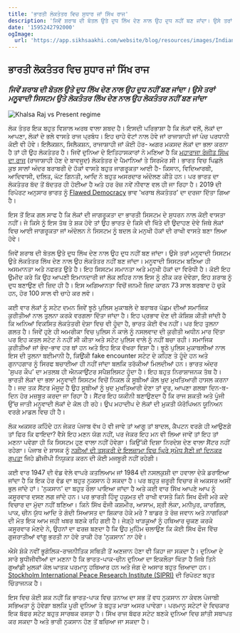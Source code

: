 ```yaml
---
title: 'ਭਾਰਤੀ ਲੋਕਤੰਤਰ ਵਿਚ ਸੁਧਾਰ ਜਾਂ ਸਿੱਖ ਰਾਜ'
description: 'ਜਿਵੇਂ ਸ਼ਰਾਬ ਦੀ ਬੋਤਲ ਉਤੇ ਦੁਧ ਲਿੱਖ ਦੇਣ ਨਾਲ ਉਹ ਦੁਧ ਨਹੀਂ ਬਣ ਜਾਂਦਾ। ਉਸੇ ਤਰਾਂ ਮਨੂਵਾਦੀ ਸਿਸਟਮ ਉਤੇ ਲੋਕਤੰਤਰ ਲਿੱਖ ਦੇਣ ਨਾਲ ਉਹ ਲੋਕਤੰਤਰ ਨਹੀਂ ਬਣ ਜਾਂਦਾ'
date: '1595242792000'
ogImage:
  url: 'https://app.sikhsaakhi.com/website/blog/resources/images/IndianDemovsSikhRaj.png'
---
```


## ਭਾਰਤੀ ਲੋਕਤੰਤਰ ਵਿਚ ਸੁਧਾਰ ਜਾਂ ਸਿੱਖ ਰਾਜ
### *ਜਿਵੇਂ ਸ਼ਰਾਬ ਦੀ ਬੋਤਲ ਉਤੇ ਦੁਧ ਲਿੱਖ ਦੇਣ ਨਾਲ ਉਹ ਦੁਧ ਨਹੀਂ ਬਣ ਜਾਂਦਾ। ਉਸੇ ਤਰਾਂ ਮਨੂਵਾਦੀ ਸਿਸਟਮ ਉਤੇ ਲੋਕਤੰਤਰ ਲਿੱਖ ਦੇਣ ਨਾਲ ਉਹ ਲੋਕਤੰਤਰ ਨਹੀਂ ਬਣ ਜਾਂਦਾ*
![Khalsa Raj vs Present regime](https://app.sikhsaakhi.com/website/blog/resources/images/IndianDemovsSikhRaj.png)

ਲੋਕ ਤੰਤਰ ਇਕ ਬਹੁਤ ਵਿਸ਼ਾਲ ਅਰਥ ਵਾਲਾ ਸ਼ਬਦ ਹੈ। ਇਸਦੀ ਪਰਿਭਾਸ਼ਾ ਹੈ ਕਿ ਲੋਕਾਂ ਵਲੋਂ, ਲੋਕਾਂ ਦਾ ਆਪਣਾ, ਲੋਕਾਂ ਦੇ ਭਲੇ ਵਾਸਤੇ ਰਾਜ ਪ੍ਰਬੰਧ। ਇਹ ਚਾਹੇ ਵੋਟਾਂ ਨਾਲ ਹੋਵੇ ਜਾਂ ਰਾਜਾਸ਼ਾਹੀ ਜਾਂ ਪੰਚ ਪਰਧਾਨੀ ਕੋਈ ਵੀ ਹੋਵੇ। ਇਲੈਕਸ਼ਨ, ਸਿਲੈਕਸ਼ਨ, ਰਾਜਾਸ਼ਾਹੀ ਜਾਂ ਕੋਈ ਹੋਰ- ਅਗਰ ਮਕਸਦ ਲੋਕਾਂ ਦਾ ਭਲਾ ਕਰਨਾ ਹੈ ਤਾਂ ਹੀ ਉਹ ਲੋਕਤੰਤਰ ਹੈ। ਜਿਵੇਂ ਦੁਨਿਆ ਦੇ ਇਤਿਹਾਸਕਾਰਾਂ ਨੇ ਮਣਿਆ ਹੈ ਕਿ [ਮਹਾਰਾਜਾ ਰੰਜੀਤ ਸਿੰਘ ਦਾ ਰਾਜ](https://www.thetimes.co.uk/article/sikh-warrior-maharaja-ranjit-singh-voted-the-greatest-leader-of-all-time-2v8b9f86c) (ਰਾਜਾਸ਼ਾਹੀ ਹੋਣ ਦੇ ਬਾਵਜੂਦ) ਲੋਕਤੰਤਰ ਦੇ ਪੈਮਾਨਿਆਂ ਤੇ ਸਿਰਮੋਰ ਸੀ।
ਭਾਰਤ ਵਿਚ ਪਿਛਲੇ ਕੁਝ ਸਾਲਾਂ ਅੰਦਰ ਬਰਾਬਰੀ ਦੇ ਹੱਕਾਂ ਵਾਸਤੇ ਬਹੁਤ ਜਾਗਰੂਕਤਾ ਆਈ ਹੈ- ਕਿਸਾਨ, ਵਿਦਿਆਰਥੀ, ਆਦਿਵਾਸੀ, ਦਲਿਤ, ਘੱਟ ਗਿਨਤੀ, ਆਦਿ ਨੇ ਬਹੁਤ ਅਸਰਦਾਰ ਅੰਦੋਲਣ ਕੀਤੇ ਹਨ। ਪਰ ਭਾਰਤ ਦਾ ਲੋਕਤੰਤਰ ਬੱਦ ਤੋਂ ਬੱਦਤਰ ਹੀ ਹੋਈਆ ਹੈ ਅਤੇ ਹਰ ਰੋਜ਼ ਨਵੇਂ ਨੀਵਾਣ ਵਲ ਹੀ ਜਾ ਰਿਹਾ ਹੈ। 2019 ਦੀ ਰਿਪੋਰਟ ਅਨੁਸਾਰ ਭਾਰਤ ਨੂੰ [Flawed Democracy](https://scroll.in/latest/950716/india-slips-10-spots-to-51st-rank-in-annual-democracy-index-due-to-erosion-of-civil-liberties) ਭਾਵ 'ਖਰਾਬ ਲੋਕਤੰਤਰ' ਦਾ ਦਰਜਾ ਦਿੱਤਾ ਗਿਆ ਹੈ।
     
ਇਸ ਤੋਂ ਇਕ ਗਲ ਸਾਫ ਹੈ ਕਿ ਲੋਕਾਂ ਦੀ ਜਾਗਰੂਕਤਾ ਦਾ ਭਾਰਤੀ ਸਿਸਟਮ ਦੇ ਸੁਧਰਨ ਨਾਲ ਕੋਈ ਵਾਸਤਾ ਨਹੀਂ। ਜੇ ਕਿਸੇ ਨੂੰ ਇਸ ਤੱਥ ਤੇ ਸ਼ਕ ਹੋਵੇ ਤਾਂ ਉਹ ਭਾਰਤ ਦੇ ਕਿਸੇ ਵੀ ਖਿੱਤੇ ਦੀ ਉਦਾਹਣ ਦੇਵੇ ਜਿਥੇ ਲੋਕਾਂ ਵਿਚ ਆਈ ਜਾਗਰੂਕਤਾ ਜਾਂ ਅੰਦੋਲਨ ਨੇ ਸਿਸਟਮ ਨੂੰ ਬਦਲ ਕੇ ਮਨੁਖੀ ਹੱਕਾਂ ਦੀ ਰਾਖੀ ਵਾਸਤੇ ਬਣਾ ਲਿਆ ਹੋਵੇ। 

ਜਿਵੇਂ ਸ਼ਰਾਬ ਦੀ ਬੋਤਲ ਉਤੇ ਦੁਧ ਲਿੱਖ ਦੇਣ ਨਾਲ ਉਹ ਦੁਧ ਨਹੀਂ ਬਣ ਜਾਂਦਾ। ਉਸੇ ਤਰਾਂ ਮਨੂਵਾਦੀ ਸਿਸਟਮ ਉਤੇ ਲੋਕਤੰਤਰ ਲਿੱਖ ਦੇਣ ਨਾਲ ਉਹ ਲੋਕਤੰਤਰ ਨਹੀਂ ਬਣ ਜਾਂਦਾ। ਮਨੂਵਾਦੀ ਸਿਸਟਮ ਬਣਿਆ ਹੀ ਅਸਮਾਨਤਾ ਅਤੇ ਨਫਰਤ ਉਤੇ ਹੈ। ਇਹ ਸਿਸਟਮ ਸਮਾਨਤਾ ਅਤੇ ਮਨੁਖੀ ਹੱਕਾਂ ਦਾ ਵਿਰੋਧੀ ਹੈ। ਕੋਈ ਇਹ ਉਮੀਦ ਕਰੇ ਕਿ ਉਹ ਆਪਣੀ ਇਮਾਨਦਾਰੀ ਜਾਂ ਲੋਕ ਲਹਿਰ ਨਾਲ ਇਸ ਨੂੰ ਠੀਕ ਕਰ ਦੇਵੇਗਾ, ਇਹ ਸ਼ਰਾਬ ਨੂੰ ਦੁਧ ਬਣਾਉਣ ਦੀ ਜ਼ਿਦ ਹੀ ਹੈ। ਇਸ ਅਗਿਆਨਤਾ ਵਿਚੋਂ ਜਨਮੀ ਜ਼ਿਦ ਕਾਰਨ 73 ਸਾਲ ਬਰਬਾਦ ਹੋ ਚੁਕੇ ਹਨ, ਹੋਰ 100 ਸਾਲ ਵੀ ਚਾਹੇ ਕਰ ਲਵੋ।

ਕਈ ਵਾਰ ਲੋਕਾਂ ਨੂੰ ਸਟੇਟ ਦਮਨ ਜਿਵੇਂ ਝੂਠੇ ਪੁਲਿਸ ਮੁਕਾਬਲੇ ਦੇ ਬਰਾਬਰ ਪੱਛਮ ਦੀਆਂ ਸਮਾਜਿਕ ਕੁਰੀਤੀਆਂ ਨਾਲ ਤੁਲਨਾ ਕਰਕੇ ਵਰਗਲਾ ਦਿੱਤਾ ਜਾਂਦਾ ਹੈ। ਇਹ ਪ੍ਰਭਾਵ ਦੇਣ ਦੀ ਕੋਸ਼ਿਸ਼ ਕੀਤੀ ਜਾਂਦੀ ਹੈ ਕਿ ਅਨਿਆਂ ਵਿਕਸਿਤ ਲੋਕਤੰਤਰੀ ਦੇਸ਼ਾ ਵਿਚ ਵੀ ਹੂੰਦਾ ਹੈ, ਭਾਰਤ ਕੋਈ ਵੱਖ ਨਹੀਂ। ਪਰ ਇਹ ਤੁਲਨਾ ਗਲਤ ਹੈ। ਜਿਵੇਂ ਹੁਣੇ ਹੀ ਅਮਰੀਕਾ ਵਿਚ ਪੁਲਿਸ ਨੇ ਕਾਲੇ ਨੂੰ ਨਸਲਵਾਦ ਦੀ ਕੁਰੀਤੀ ਅਧੀਨ ਮਾਰ ਦਿੱਤਾ ਪਰ ਇਹ ਕਤਲ ਸਟੇਟ ਨੇ ਨਹੀਂ ਸੀ ਕੀਤਾ ਅਤੇ ਸਟੇਟ ਪੁਲਿਸ ਵਾਲੇ ਨੂੰ ਨਹੀਂ ਬਚਾ ਰਹੀ। ਸਮਾਜਿਕ ਕੁਰੀਤੀਆਂ ਜਾਂ ਭੇਦ-ਭਾਵ ਹਰ ਥਾਂ ਹਨ ਅਤੇ ਇਹ ਇਕ ਵੱਖਰਾ ਵਿਸ਼ਾ ਹੈ। ਝੂਠੇ ਪੁਲਿਸ ਮੁਕਾਬਲੀਆਂ ਨਾਲ ਇਸ ਦੀ ਤੁਲਨਾ ਬਈਮਾਨੀ ਹੈ, ਕਿਉਂਕੀ fake encounter ਸਟੇਟ ਦੇ ਕਹਿਣ ਤੇ ਹੂੰਦੇ ਹਨ ਅਤੇ ਗੁਨਾਹਗਾਰ ਨੂੰ ਸਿਰਫ ਬਚਾਈਆ ਹੀ ਨਹੀਂ ਜਾਂਦਾ ਬਲਕਿ ਤਰੱਕੀਆਂ ਮਿਲਦੀਆਂ ਹਨ। ਭਾਰਤ ਅੰਦਰ 'ਸੁਪਰ ਕੌਪ' ਦਾ ਮਤਲਬ ਹੀ ਐਨਕਾਉਂਟਰ ਸਪੈਸ਼ਲਿਸਟ ਹੂੰਦਾ ਹੈ। ਇਹ ਬਹੁਤ ਨਿਰਾਸ਼ਾਜਨਕ ਤੱਥ ਹੈ। ​
​
​ਭਾਰਤੀ ਲੋਕਾਂ ਦਾ ਭਲਾ ਮਨੂਵਾਦੀ ਸਿਸਟਮ ਵਿਚੋਂ ਨਿਕਲ ਕੇ ਸੂਬੀਆਂ ਕੋਲ ਖੁਦ ਮੁਖਤਿਆਰੀ ਹਾਸਲ ਕਰਨਾ ਹੈ। ਜਦ ਤਕ ਸੈਂਟਰ ਮੋਜੂਦ ਹੈ ਉਹ ਸੂਬੀਆਂ ਨੂੰ ਖੁਦ ਮੁਖਤਿਆਰੀ ਦੇਣਾ ਤਾਂ ਦੂਰ, ਆਪਣਾ ਗਲਬਾ ਦਿਨ-ਬ-ਦਿਨ ਹੋਰ ਮਜ਼ਬੂਤ ਕਰਦਾ ਜਾ ਰਿਹਾ ਹੈ। ਸੈਂਟਰ ਇਹ ਯਕੀਨੀ ਬਣਾਉਣਦਾ ਹੈ ਕਿ ਰਾਜ ਸ਼ਕਤੀ ਅਤੇ ਪੂੰਜੀ ਉੱਚ ਜਾਤੀ ਮਨੂਵਾਦੀ ਲੋਕਾਂ ਦੇ ਕੋਲ ਹੀ ਰਹੇ। ਉਪ ਮਹਾਦੀਪ ਦੇ ਲੋਕਾਂ ਦੀ ਮੁਕਤੀ ਯੋਰੋਪਿਅਨ ਯੂਨਿਅਨ ਵਰਗੇ ਮਾਡਲ ਵਿਚ ਹੀ ਹੈ। 

ਲੋਕ ਅਕਸਰ ਕਹਿੰਦੇ ਹਨ ਜੇਕਰ ਪੰਜਾਬ ਵੱਖ ਹੋ ਵੀ ਜਾਵੇ ਤਾਂ ਆਗੂ ਤਾਂ ਬਾਦਲ, ਕੈਪਟਨ ਵਰਗੇ ਹੀ ਆਉਣਗੇ ਤਾਂ ਫਿਰ ਕਿ ਫਾਇਦਾ? ਵੈਸੇ ਇਹ ਮਣਨ ਯੋਗ ਨਹੀਂ, ਪਰ ਜੇਕਰ ਇਹ ਮਨ ਵੀ ਲਿਆ ਜਾਵੇਂ ਤਾਂ ਇਹ ਤਾਂ ਮਣਨਾ ਪਵੇਗਾ ਹੀ ਕਿ ਸਿਸਟਮ ਹੁਣ ਵਾਲਾ ਨਹੀਂ ਹੋਵੇਗਾ। ਕਿਉੱਕੀ ਦਿਸ਼ਾ ਨਿਰਦੇਸ਼ ਦੇਣ ਵਾਲਾ ਸੈਂਟਰ ਨਹੀਂ ਰਹੇਗਾ। ਪੰਜਾਬ ਦੇ ਸ਼ਾਸਕ ਨੂੰ [ਨਸ਼ੀਆਂ ਦੀ ਤਸਕਰੀ ਦੇ ਇਲਜ਼ਾਮਾ ਵਿਚ ਘਿਰੇ ਸੁਮੇਧ ਸੈਣੀ ਜਾਂ ਦਿਨਕਰ ਗੁਪਤਾ](https://www.hindustantimes.com/punjab/drugs-cops-dgp-chattopadhyaya-has-to-give-final-report-to-hc-by-may-9/story-4P3WncJuEwC0JU9loHdq0J.html) ਜਿਹੇ ਡੀਜੀਪੀ ਨਿਯੁਕਤ ਕਰਨ ਦੀ ਕੋਈ ਮਜਬੂਰੀ ਨਹੀਂ ਰਹੇਗੀ। 

ਕਈ ਵਾਰ 1947 ਦੀ ਵੰਡ ਵੇਲੇ ਵਾਪਰੇ ਕਤਲਿਆਮ ਜਾਂ 1984 ਦੀ ਨਸਲਕੁਸ਼ੀ ਦਾ ਹਵਾਲਾ ਦੇਕੇ ਡਰਾਇਆ ਜਾਂਦਾ ਹੈ ਕਿ ਇਕ ਹੋਰ ਵੰਡ ਦਾ ਬਹੁਤ ਨੁਕਸਾਨ ਹੋ ਸਕਦਾ ਹੈ। ਪਰ ਬਹੁਤ ਜ਼ਰੂਰੀ ਵਿਚਾਰ ਜੋ ਅਕਸਰ ਅਸੀਂ ਭੁਲ ਜਾਂਦੇ ਹਾਂ। 'ਨੁਕਸਾਨ' ਦਾ ਬਹੁਤ ਰੌਲਾ ਪਾਇਆ ਜਾਂਦਾ ਹੈ ਅਤੇ ਕਈ ਵਾਰ ਸਿੱਖ ਆਪਣੇ ਆਪ ਨੂੰ ਕਸੂਰਵਾਰ ਦਸਣ ਲਗ ਜਾਂਦੇ ਹਨ। ਪਰ ਭਾਰਤੀ ਹਿੰਦੂ ਹਕੂਮਤ ਦੀ ਰਾਖੀ ਵਾਸਤੇ ਕਿਨੇ ਸਿਖ ਫੌਜੀ ਮਰੇ ਕਦੇ ਵਿਚਾਰ ਦਾ ਮੁੱਦਾ ਨਹੀਂ ਬਣਿਆ। ਕਿਨੇ ਸਿੱਖ ਫੌਜੀ ਕਸ਼ਮੀਰ, ਆਸਾਮ, ਸ਼੍ਰੀ ਲੰਕਾ, ਮਨੀਪੁਰ, ਕਾਰਗਿਲ, ਪਾਕ, ਚੀਨ ਯੁੱਧ ਆਦਿ ਤੇ ਗੰਦੀ ਸਿਆਸਤ ਦਾ ਸ਼ਿਕਾਰ ਹੋਕੇ ਮਰੇ ? ਬਾਡਰ ਤੇ ਰੋਜ਼ ਜਵਾਨ ਅਤੇ ਨਾਗਰਿਕਾਂ ਦੀ ਮੋਤ ਇਕ ਆਮ ਜਹੀ ਖਬਰ ਬਣਕੇ ਰਹਿ ਗਈ ਹੈ। ਜੇੜ੍ਹੇ ਖਾੜਕੂਆਂ ਨੂੰ ਹਥਿਆਰ ਚੁਕਣ ਕਰਕੇ ਕਸੂਰਵਾਰ ਮੰਣਦੇ ਨੇ, ਉਹਨਾਂ ਦਾ ਫਰਜ਼ ਬਣਦਾ ਹੈ ਕਿ ਉਹ ਮੁਹਿੰਮ ਚਲਾਉਣ ਕਿ ਕੋਈ ਸਿੱਖ ਫੌਜ ਵਿੱਚ ਗੁਜਰਾਤੀਆਂ ਵਾਂਗੂ ਭਰਤੀ ਨਾ ਹੋਵੇ ਤਾਕੀ ਹੋਰ 'ਨੁਕਸਾਨ' ਨਾ ਹੋਵੇ। 

​ਐਸੇ ਸ਼ੰਕੇ ਨਵੀਂ ਭੂਗੋਲਿਕ-ਰਾਜਨੀਤਿਕ ਸਥਿਤੀ ਤੋਂ ਅਣਜਾਨ ਹੋਣਾ ਵੀ ਕਿਹਾ ਜਾ ਸਕਦਾ ਹੈ। ਦੁਨਿਆ ਦੇ ਸਾਰੇ ਬੁਧੀਜੀਵੀਆਂ ਦਾ ਮਣਨਾ ਹੈ ਕਿ ਭਾਰਤ-ਪਾਕ-ਚੀਨ ਦੁਨਿਆ ਦਾ ਇਕਲੌਤਾ ਖਿੱਤਾ ਹੈ ਜਿਥੇ ਤਿਨੇ ਗੁਆਂਡੀ ਮੁਲਕਾਂ ਕੋਲ ਘਾਤਕ ਪਰਮਾਨੂ ਹਥਿਆਰ ਹਨ ਅਤੇ ਜੰਗ ਦੇ ਅਸਾਰ ਬਹੁਤ ਜ਼ਿਆਦਾ ਹਨ। [Stockholm International Peace Research Institute (SIPRI)](https://www.deccanherald.com/national/indian-subcontinent-faces-n-bomb-danger-741051.html) ਦੀ ਰਿਪੋਰਟ ਬਹੁਤ ਚਿੰਤਾਜਨਕ ਹੈ। 

ਇਸ ਵਿਚ ਕੋਈ ਸ਼ਕ ਨਹੀਂ ਕਿ ਭਾਰਤ-ਪਾਕ ਵਿਚ ਤਨਾਅ ਦਾ ਸਭ ਤੋਂ ਵਧ ਨੁਕਸਾਨ ਨਾ ਕੇਵਲ ਪੰਜਾਬੀ ਸਭਿਅਤਾ ਨੂੰ ਹੋਵੇਗਾ ਬਲਕਿ ਪੂਰੀ ਦੁਨਿਆ ਤੇ ਬਹੁਤ ਮਾੜਾ ਅਸਰ ਪਾਵੇਗਾ। ਪਰਮਾਨੂ ਸਟੇਟਾਂ ਦੇ ਵਿਚਕਾਰ ਇਕ ਬੱਫਰ ਸਟੇਟ ਬਹੁਤ ਸਾਰਥਕ ਰਸਤਾ ਹੈ। ਸਿੱਖ ਰਾਜ ਬੱਫਰ ਸਟੇਟ ਬਣਕੇ ਦੁਨਿਆ ਵਿਚ ਸ਼ਾਂਤੀ ਸਥਾਪਤ ਕਰ ਸਕਦਾ ਹੈ ਅਤੇ ਭਾਰੀ ਨੁਕਸਾਨ ਹੋਣ ਤੋਂ ਬਚਿਆ ਜਾ ਸਕਦਾ ਹੈ।
